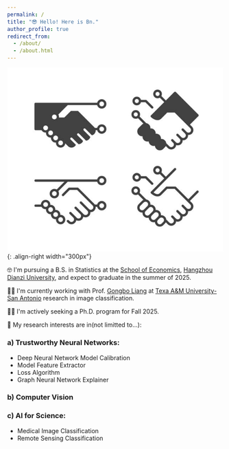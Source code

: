 ```yaml
---
permalink: /
title: "😎 Hello! Here is Bn."
author_profile: true
redirect_from: 
  - /about/
  - /about.html
---
```


![script](/images/about.jpg){: .align-right width="300px"}

🤓 I'm pursuing a B.S. in Statistics at the [School of Economics](https://economics.hdu.edu.cn/eco_en/), [Hangzhou Dianzi University](https://www.hdu.edu.cn/main.htm), and expect to graduate in the summer of 2025.

👨‍💻 I'm currently working with Prof. [Gongbo Liang](http://www.gb-liang.com/)  at [Texa A&M University-San Antonio](https://www.tamusa.edu/) research in image classification.

👨‍🎓 I'm actively seeking a Ph.D. program for Fall 2025.



🔎 My research interests are in(not limitted to...):
### a) Trustworthy Neural Networks:
- Deep Neural Network Model Calibration
- Model Feature Extractor
- Loss Algorithm
- Graph Neural Network Explainer

### b) Computer Vision

### c) AI for Science:
- Medical Image Classification
- Remote Sensing Classification




